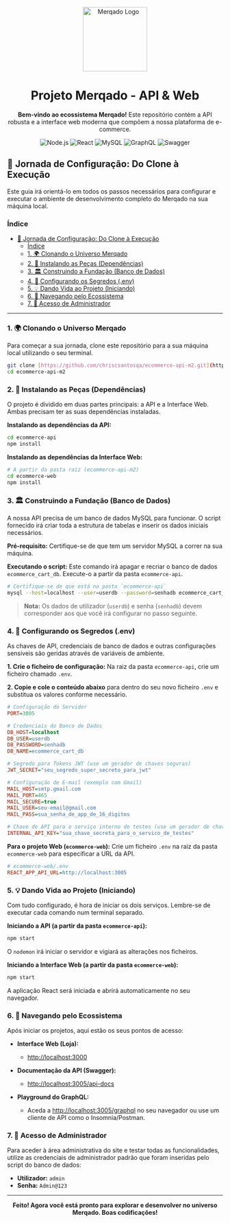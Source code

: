 <div align="center">
  <img src="https://i.imgur.com/your-logo-image-url.png" alt="Merqado Logo" width="150"/>
  <h1>Projeto Merqado - API & Web</h1>
  <p>
    <strong>Bem-vindo ao ecossistema Merqado!</strong> Este repositório contém a API robusta e a interface web moderna que compõem a nossa plataforma de e-commerce.
  </p>
  <p>
    <img src="https://img.shields.io/badge/Node.js-339933?style=for-the-badge&logo=nodedotjs&logoColor=white" alt="Node.js"/>
    <img src="https://img.shields.io/badge/React-20232A?style=for-the-badge&logo=react&logoColor=61DAFB" alt="React"/>
    <img src="https://img.shields.io/badge/MySQL-4479A1?style=for-the-badge&logo=mysql&logoColor=white" alt="MySQL"/>
    <img src="https://img.shields.io/badge/GraphQL-E10098?style=for-the-badge&logo=graphql&logoColor=white" alt="GraphQL"/>
    <img src="https://img.shields.io/badge/Swagger-85EA2D?style=for-the-badge&logo=swagger&logoColor=black" alt="Swagger"/>
  </p>
</div>

## 🚀 Jornada de Configuração: Do Clone à Execução

Este guia irá orientá-lo em todos os passos necessários para configurar e executar o ambiente de desenvolvimento completo do Merqado na sua máquina local.

### Índice

- [🚀 Jornada de Configuração: Do Clone à Execução](#-jornada-de-configuração-do-clone-à-execução)
  - [Índice](#índice)
  - [1. 🌍 Clonando o Universo Merqado](#1--clonando-o-universo-merqado)
  - [2. 🧩 Instalando as Peças (Dependências)](#2--instalando-as-peças-dependências)
  - [3. 🏛️ Construindo a Fundação (Banco de Dados)](#3-️-construindo-a-fundação-banco-de-dados)
  - [4. 🔑 Configurando os Segredos (.env)](#4--configurando-os-segredos-env)
  - [5. 💡 Dando Vida ao Projeto (Iniciando)](#5--dando-vida-ao-projeto-iniciando)
  - [6. 🧭 Navegando pelo Ecossistema](#6--navegando-pelo-ecossistema)
  - [7. 👤 Acesso de Administrador](#7--acesso-de-administrador)

---

### 1. 🌍 Clonando o Universo Merqado

Para começar a sua jornada, clone este repositório para a sua máquina local utilizando o seu terminal.

```bash
git clone [https://github.com/chriscsantosqa/ecommerce-api-m2.git](https://github.com/chriscsantosqa/ecommerce-api-m2.git)
cd ecommerce-api-m2
```

### 2. 🧩 Instalando as Peças (Dependências)

O projeto é dividido em duas partes principais: a API e a Interface Web. Ambas precisam ter as suas dependências instaladas.

**Instalando as dependências da API:**

```bash
cd ecommerce-api
npm install
```

**Instalando as dependências da Interface Web:**

```bash
# A partir da pasta raiz (ecommerce-api-m2)
cd ecommerce-web
npm install
```

### 3. 🏛️ Construindo a Fundação (Banco de Dados)

A nossa API precisa de um banco de dados MySQL para funcionar. O script fornecido irá criar toda a estrutura de tabelas e inserir os dados iniciais necessários.

**Pré-requisito:** Certifique-se de que tem um servidor MySQL a correr na sua máquina.

**Executando o script:**
Este comando irá apagar e recriar o banco de dados `ecommerce_cart_db`. Execute-o a partir da pasta `ecommerce-api`.

```bash
# Certifique-se de que está na pasta `ecommerce-api`
mysql --host=localhost --user=userdb --password=senhadb ecommerce_cart_db < src/scripts/ecommerce-db.sql
```

> **Nota:** Os dados de utilizador (`userdb`) e senha (`senhadb`) devem corresponder aos que você irá configurar no passo seguinte.

### 4. 🔑 Configurando os Segredos (.env)

As chaves de API, credenciais de banco de dados e outras configurações sensíveis são geridas através de variáveis de ambiente.

**1. Crie o ficheiro de configuração:**
Na raiz da pasta `ecommerce-api`, crie um ficheiro chamado `.env`.

**2. Copie e cole o conteúdo abaixo** para dentro do seu novo ficheiro `.env` e substitua os valores conforme necessário.

```ini
# Configuração do Servidor
PORT=3005

# Credenciais do Banco de Dados
DB_HOST=localhost
DB_USER=userdb
DB_PASSWORD=senhadb
DB_NAME=ecommerce_cart_db

# Segredo para Tokens JWT (use um gerador de chaves seguras)
JWT_SECRET="seu_segredo_super_secreto_para_jwt"

# Configuração de E-mail (exemplo com Gmail)
MAIL_HOST=smtp.gmail.com
MAIL_PORT=465
MAIL_SECURE=true
MAIL_USER=seu-email@gmail.com
MAIL_PASS=sua_senha_de_app_de_16_digitos

# Chave de API para o serviço interno de testes (use um gerador de chaves seguras)
INTERNAL_API_KEY="sua_chave_secreta_para_o_servico_de_testes"
```

**Para o projeto Web (`ecommerce-web`):**
Crie um ficheiro `.env` na raiz da pasta `ecommerce-web` para especificar a URL da API.

```ini
# ecommerce-web/.env
REACT_APP_API_URL=http://localhost:3005
```

### 5. 💡 Dando Vida ao Projeto (Iniciando)

Com tudo configurado, é hora de iniciar os dois serviços. Lembre-se de executar cada comando num terminal separado.

**Iniciando a API (a partir da pasta `ecommerce-api`):**

```bash
npm start
```

O `nodemon` irá iniciar o servidor e vigiará as alterações nos ficheiros.

**Iniciando a Interface Web (a partir da pasta `ecommerce-web`):**

```bash
npm start
```

A aplicação React será iniciada e abrirá automaticamente no seu navegador.

### 6. 🧭 Navegando pelo Ecossistema

Após iniciar os projetos, aqui estão os seus pontos de acesso:

- **Interface Web (Loja):**

  - [http://localhost:3000](http://localhost:3000)

- **Documentação da API (Swagger):**

  - [http://localhost:3005/api-docs](http://localhost:3005/api-docs)

- **Playground do GraphQL:**
  - Aceda a [http://localhost:3005/graphql](http://localhost:3005/graphql) no seu navegador ou use um cliente de API como o Insomnia/Postman.

### 7. 👤 Acesso de Administrador

Para aceder à área administrativa do site e testar todas as funcionalidades, utilize as credenciais de administrador padrão que foram inseridas pelo script do banco de dados:

- **Utilizador:** `admin`
- **Senha:** `Admin@123`

---

<div align="center">
  <strong>Feito! Agora você está pronto para explorar e desenvolver no universo Merqado. Boas codificações!</strong>
</div>
